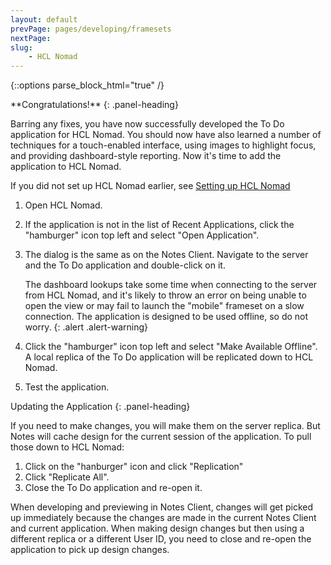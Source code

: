 ```yaml
---
layout: default
prevPage: pages/developing/framesets
nextPage: 
slug:
    - HCL Nomad
---
```


{::options parse_block_html="true" /}

<div class="panel panel-success">
**Congratulations!**
{: .panel-heading}
<div class="panel-body">

Barring any fixes, you have now successfully developed the To Do application for HCL Nomad. You should now have also learned a number of techniques for a touch-enabled interface, using images to highlight focus, and providing dashboard-style reporting. Now it's time to add the application to HCL Nomad.

If you did not set up HCL Nomad earlier, see [Setting up HCL Nomad]({{site.baseurl}}/pages/setup/get-started#setting-up-hcl-nomad)

</div>
</div>

1. Open HCL Nomad.
1. If the application is not in the list of Recent Applications, click the "hamburger" icon top left and select "Open Application".
1. The dialog is the same as on the Notes Client. Navigate to the server and the To Do application and double-click on it.

    The dashboard lookups take some time when connecting to the server from HCL Nomad, and it's likely to throw an error on being unable to open the view or may fail to launch the "mobile" frameset on a slow connection. The application is designed to be used offline, so do not worry.
    {: .alert .alert-warning}
1. Click the "hamburger" icon top left and select "Make Available Offline". A local replica of the To Do application will be replicated down to HCL Nomad.
1. Test the application.

<div class="panel panel-info">
Updating the Application
{: .panel-heading}
<div class="panel-body">

If you need to make changes, you will make them on the server replica. But Notes will cache design for the current session of the application. To pull those down to HCL Nomad:
1. Click on the "hanburger" icon and click "Replication"
1. Click "Replicate All".
1. Close the To Do application and re-open it.

When developing and previewing in Notes Client, changes will get picked up immediately because the changes are made in the current Notes Client and current application. When making design changes but then using a different replica or a different User ID, you need to close and re-open the application to pick up design changes.

</div>
</div>